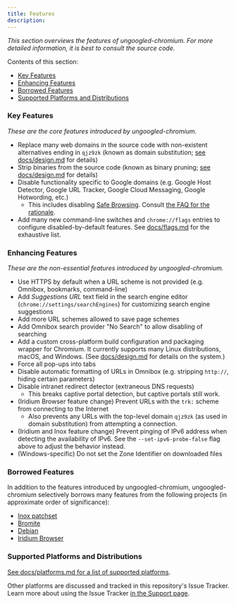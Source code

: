 ```yaml
---
title: Features
description:
---
```


*This section overviews the features of ungoogled-chromium. For more detailed information, it is best to consult the source code.*

Contents of this section:

* [Key Features](#key-features)
* [Enhancing Features](#enhancing-features)
* [Borrowed Features](#borrowed-features)
* [Supported Platforms and Distributions](#supported-platforms-and-distributions)

### Key Features

*These are the core features introduced by ungoogled-chromium.*

* Replace many web domains in the source code with non-existent alternatives ending in `qjz9zk` (known as domain substitution; [see docs/design.md](//github.com/Eloston/ungoogled-chromium/blob/master/docs/design.md#source-file-processors) for details)
* Strip binaries from the source code (known as binary pruning; [see docs/design.md](//github.com/Eloston/ungoogled-chromium/blob/master/docs/design.md#source-file-processors) for details)
* Disable functionality specific to Google domains (e.g. Google Host Detector, Google URL Tracker, Google Cloud Messaging, Google Hotwording, etc.)
    * This includes disabling [Safe Browsing](//en.wikipedia.org/wiki/Google_Safe_Browsing). Consult [the FAQ for the rationale](//ungoogled-software.github.io/ungoogled-chromium-wiki/faq#why-is-safe-browsing-disabled).
* Add many new command-line switches and `chrome://flags` entries to configure disabled-by-default features. See [docs/flags.md](//github.com/Eloston/ungoogled-chromium/blob/master/docs/flags.md) for the exhaustive list.

### Enhancing Features

*These are the non-essential features introduced by ungoogled-chromium.*

* Use HTTPS by default when a URL scheme is not provided (e.g. Omnibox, bookmarks, command-line)
* Add *Suggestions URL* text field in the search engine editor (`chrome://settings/searchEngines`) for customizing search engine suggestions
* Add more URL schemes allowed to save page schemes
* Add Omnibox search provider "No Search" to allow disabling of searching
* Add a custom cross-platform build configuration and packaging wrapper for Chromium. It currently supports many Linux distributions, macOS, and Windows. (See [docs/design.md](//github.com/Eloston/ungoogled-chromium/blob/master/docs/design.md) for details on the system.)
* Force all pop-ups into tabs
* Disable automatic formatting of URLs in Omnibox (e.g. stripping `http://`, hiding certain parameters)
* Disable intranet redirect detector (extraneous DNS requests)
    * This breaks captive portal detection, but captive portals still work.
* (Iridium Browser feature change) Prevent URLs with the `trk:` scheme from connecting to the Internet
    * Also prevents any URLs with the top-level domain `qjz9zk` (as used in domain substitution) from attempting a connection.
* (Iridium and Inox feature change) Prevent pinging of IPv6 address when detecting the availability of IPv6. See the `--set-ipv6-probe-false` flag above to adjust the behavior instead.
* (Windows-specific) Do not set the Zone Identifier on downloaded files

### Borrowed Features

In addition to the features introduced by ungoogled-chromium, ungoogled-chromium selectively borrows many features from the following projects (in approximate order of significance):

* [Inox patchset](//github.com/gcarq/inox-patchset)
* [Bromite](//github.com/bromite/bromite)
* [Debian](//tracker.debian.org/pkg/chromium)
* [Iridium Browser](//iridiumbrowser.de/)

### Supported Platforms and Distributions

[See docs/platforms.md for a list of supported platforms](//github.com/Eloston/ungoogled-chromium/blob/master/docs/platforms.md).

Other platforms are discussed and tracked in this repository's Issue Tracker. Learn more about using the Issue Tracker [in the Support page](//github.com/Eloston/ungoogled-chromium/blob/master/SUPPORT.md).
